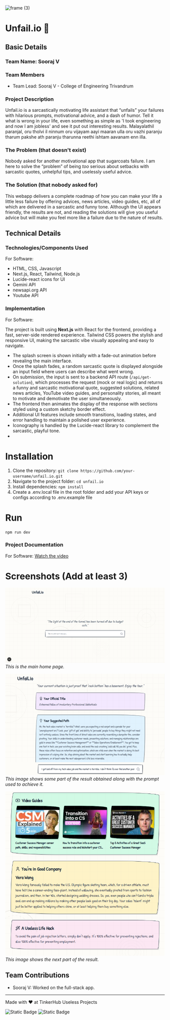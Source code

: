 <img width="3188" height="1202" alt="frame (3)" src="https://github.com/user-attachments/assets/517ad8e9-ad22-457d-9538-a9e62d137cd7" />


# Unfail.io 🎯


## Basic Details
### Team Name: Sooraj V


### Team Members
- Team Lead: Sooraj V - College of Engineering Trivandrum

### Project Description
Unfail.io is a sarcastically motivating life assistant that “unfails” your failures with hilarious prompts, motivational advice, and a dash of humor. Tell it what is wrong in your life, even something as simple as 'I took engineering and now I am jobless' and see it put out interesting results. Malayalathil paranjal, oru tholvi il ninnum oru vijayam aayi maaran ulla oru vazhi paranju tharum pakshe ath paranju tharunna reethi ishtam aavanam enn illa.

### The Problem (that doesn't exist)
Nobody asked for another motivational app that sugarcoats failure. I am here to solve the “problem” of being *too* serious about setbacks with sarcastic quotes, unhelpful tips, and uselessly useful advice.

### The Solution (that nobody asked for)
This webapp delivers a complete roadmap of how you can make your life a little less failure by offering advices, news articles, video guides, etc, all of which are delivered in a sarcastic and funny tone. Although the UI appears friendly, the results are not, and reading the solutions will give you useful advice but will make you feel more like a failure due to the nature of results.
<br>

## Technical Details
### Technologies/Components Used
For Software:
- HTML, CSS, Javascript
- Next.js, React, Tailwind, Node.js
- Lucide-react icons for UI
- Gemini API
- newsapi.org API
- Youtube API

### Implementation
For Software:

The project is built using **Next.js** with React for the frontend, providing a fast, server-side rendered experience. Tailwind CSS powers the stylish and responsive UI, making the sarcastic vibe visually appealing and easy to navigate.

- The splash screen is shown initially with a fade-out animation before revealing the main interface.
- Once the splash fades, a random sarcastic quote is displayed alongside an input field where users can describe what went wrong.
- On submission, the input is sent to a backend API route (`/api/get-solution`), which processes the request (mock or real logic) and returns a funny and sarcastic motivational quote, suggested solutions, related news articles, YouTube video guides, and personality stories, all meant to motivate and demotivate the user simultaneously.
- The frontend then animates the display of the response with sections styled using a custom sketchy border effect.
- Additional UI features include smooth transitions, loading states, and error handling to maintain a polished user experience.
- Iconography is handled by the Lucide-react library to complement the sarcastic, playful tone.
- 
# Installation
1. Clone the repository: `git clone https://github.com/your-username/unfail.io.git`
2. Navigate to the project folder:  `cd unfail.io`
3. Install dependencies: `npm install`
4. Create a .env.local file in the root folder and add your API keys or configs according to .env.example file


# Run
`npm run dev`

### Project Documentation
For Software: [Watch the video](/public/main_recording.mp4)

# Screenshots (Add at least 3)
![Screenshot1](/public/screenshot1.png) <br>
*This is the main home page.*

![Screenshot2](/public/screenshot2.png) <br>
*This image shows some part of the result obtained along with the prompt used to achieve it.*

![Screenshot3](/public/screenshot3.png) <br>
*This image shows the next part of the result.*

## Team Contributions
- Sooraj V: Worked on the full-stack app.

---
Made with ❤️ at TinkerHub Useless Projects 

![Static Badge](https://img.shields.io/badge/TinkerHub-24?color=%23000000&link=https%3A%2F%2Fwww.tinkerhub.org%2F)
![Static Badge](https://img.shields.io/badge/UselessProjects--25-25?link=https%3A%2F%2Fwww.tinkerhub.org%2Fevents%2FQ2Q1TQKX6Q%2FUseless%2520Projects)



